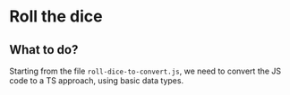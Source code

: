 # Roll the dice

## What to do?

Starting from the file `roll-dice-to-convert.js`, we need to convert the JS code to a TS approach, using basic data types.